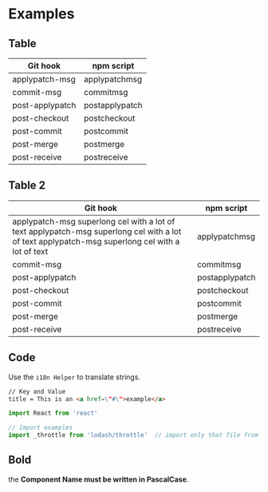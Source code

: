# Examples

## Table
| Git hook | npm script |
| --- | --- |
| applypatch-msg | applypatchmsg |
| commit-msg | commitmsg |
| post-applypatch | postapplypatch |
| post-checkout | postcheckout |
| post-commit | postcommit |
| post-merge | postmerge |
| post-receive | postreceive |

## Table 2
| Git hook | npm script |
| --- | --- |
| applypatch-msg superlong cel with a lot of text applypatch-msg superlong cel with a lot of text applypatch-msg superlong cel with a lot of text | applypatchmsg |
| commit-msg | commitmsg |
| post-applypatch | postapplypatch |
| post-checkout | postcheckout |
| post-commit | postcommit |
| post-merge | postmerge |
| post-receive | postreceive |

## Code

Use the `i18n Helper` to translate strings.

```html
// Key and Value
title = This is an <a href=\"#\">example</a>
```

```javascript
import React from 'react'

// Import examples
import _throttle from 'lodash/throttle'  // import only that file from lodash
```

## Bold

the **Component Name must be written in PascalCase**.
